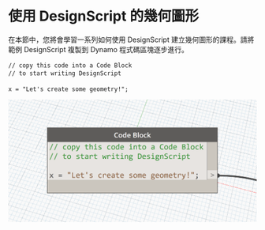 

# 使用 DesignScript 的幾何圖形

在本節中，您將會學習一系列如何使用 DesignScript 建立幾何圖形的課程。請將範例 DesignScript 複製到 Dynamo 程式碼區塊逐步進行。

```
// copy this code into a Code Block
// to start writing DesignScript

x = "Let's create some geometry!";
```

![](images/12/CodeBlock.png)

